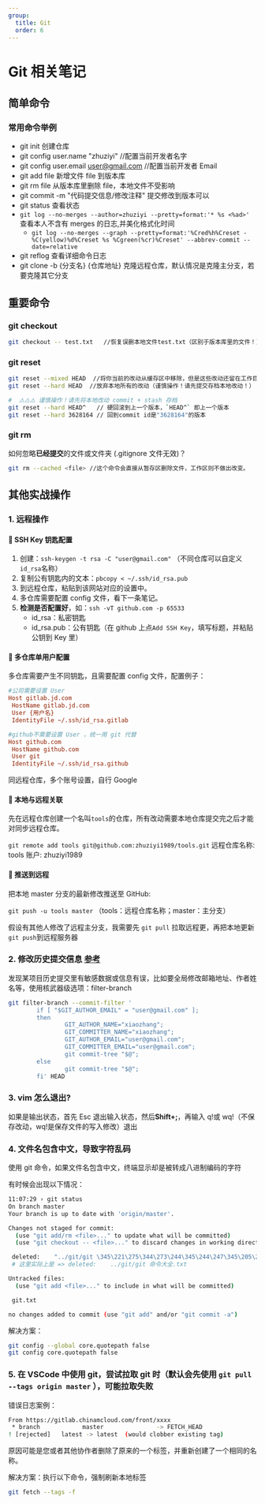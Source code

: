```yaml
---
group:
  title: Git
  order: 6
---
```


# Git 相关笔记

## 简单命令

### 常用命令举例

- git init 创建仓库
- git config user.name "zhuziyi" //配置当前开发者名字
- git config user.email user@gmail.com //配置当前开发者 Email
- git add file 新增文件 file 到版本库
- git rm file 从版本库里删除 file，本地文件不受影响
- git commit -m "代码提交信息/修改注释" 提交修改到版本可以
- git status 查看状态
- `git log --no-merges --author=zhuziyi --pretty=format:'* %s <%ad>'` 查看本人不含有 merges 的日志,并美化格式化时间
  - `git log --no-merges --graph --pretty=format:'%Cred%h%Creset -%C(yellow)%d%Creset %s %Cgreen(%cr)%Creset' --abbrev-commit --date=relative`
- git reflog 查看详细命令日志
- git clone -b {分支名} {仓库地址} 克隆远程仓库，默认情况是克隆主分支，若要克隆其它分支

## 重要命令

### git checkout

```bash
git checkout -- test.txt   //恢复误删本地文件test.txt（区别于版本库里的文件！）
```

### git reset

```bash
git reset --mixed HEAD  //将你当前的改动从缓存区中移除，但是这些改动还留在工作目录中
git reset --hard HEAD  //放弃本地所有的改动（谨慎操作！请先提交存档本地改动！）
```

```bash
#  ⚠️⚠️⚠️ 谨慎操作！请先将本地改动 commit + stash 存档
git reset --hard HEAD^   // 硬回滚到上一个版本，`HEAD^` 即上一个版本
git reset --hard 3628164 // 回到commit id是"3628164"的版本
```

### git rm

如何忽略**已经提交**的文件或文件夹 (.gitignore 文件无效)？

```bash
git rm --cached <file> //这个命令会直接从暂存区删除文件，工作区则不做出改变。
```

## 其他实战操作

### 1. 远程操作

#### 🔑 SSH Key 钥匙配置

1. 创建：`ssh-keygen -t rsa -C "user@gmail.com"` （不同仓库可以自定义`id_rsa`名称）
2. 复制公有钥匙内的文本：`pbcopy < ~/.ssh/id_rsa.pub`
3. 到远程仓库，粘贴到该网站对应的设置中。
4. 多仓库需要配置 config 文件，看下一条笔记。
5. **检测是否配置好**，如：`ssh -vT github.com -p 65533`
   - id_rsa：私密钥匙
   - id_rsa.pub：公有钥匙（在 github 上点`Add SSH Key`，填写标题，并粘贴公钥到 Key 里）

#### 🧑 多仓库单用户配置

多仓库需要产生不同钥匙，且需要配置 config 文件，配置例子：

```ini
#公司需要设置 User
Host gitlab.jd.com
 HostName gitlab.jd.com
 User {用户名}
 IdentityFile ~/.ssh/id_rsa.gitlab

#github不需要设置 User ，统一用 git 代替
Host github.com
 HostName github.com
 User git
 IdentityFile ~/.ssh/id_rsa.github
```

同远程仓库，多个账号设置，自行 Google

#### 📡 本地与远程关联

先在远程仓库创建一个名叫`tools`的仓库，所有改动需要本地仓库提交完之后才能对同步远程仓库。

`git remote add tools git@github.com:zhuziyi1989/tools.git` 远程仓库名称: tools 账户: zhuziyi1989

#### 📡 推送到远程

把本地 master 分支的最新修改推送至 GitHub:

`git push -u tools master` （tools：远程仓库名称；master：主分支）

假设有其他人修改了远程主分支，我需要先 `git pull` 拉取远程更，再把本地更新`git push`到远程服务器

### 2. 修改历史提交信息 [参考](https://git-scm.com/book/zh/v2/Git-%E5%B7%A5%E5%85%B7-%E9%87%8D%E5%86%99%E5%8E%86%E5%8F%B2#_git_amend)

发现某项目历史提交里有敏感数据或信息有误，比如要全局修改邮箱地址、作者姓名等，使用核武器级选项：filter-branch

```bash
git filter-branch --commit-filter '
        if [ "$GIT_AUTHOR_EMAIL" = "user@gmail.com" ];
        then
                GIT_AUTHOR_NAME="xiaozhang";
                GIT_COMMITTER_NAME="xiaozhang";
                GIT_AUTHOR_EMAIL="user@gmail.com";
                GIT_COMMITTER_EMAIL="user@gmail.com";
                git commit-tree "$@";
        else
                git commit-tree "$@";
        fi' HEAD

```

### 3. vim 怎么退出?

如果是输出状态，首先 Esc 退出输入状态，然后**Shift+;**，再输入 q!或 wq!（不保存改动，wq!是保存文件的写入修改）退出

### 4. 文件名包含中文，导致字符乱码

使用 git 命令，如果文件名包含中文，终端显示却是被转成八进制编码的字符

有时候会出现以下情况：

```bash
11:07:29 › git status
On branch master
Your branch is up to date with 'origin/master'.

Changes not staged for commit:
  (use "git add/rm <file>..." to update what will be committed)
  (use "git checkout -- <file>..." to discard changes in working directory)

 deleted:    "../git/git \345\221\275\344\273\244\345\244\247\345\205\250.txt"
 # 这里实际上是 => deleted:    ../git/git 命令大全.txt

Untracked files:
  (use "git add <file>..." to include in what will be committed)

 git.txt

no changes added to commit (use "git add" and/or "git commit -a")
```

解决方案：

```bash
git config --global core.quotepath false
git config core.quotepath false
```

### 5. 在 VSCode 中使用 git，尝试拉取 git 时（默认会先使用 `git pull --tags origin master` ），可能拉取失败

错误日志案例：

```bash
From https://gitlab.chinamcloud.com/front/xxxx
 * branch            master               -> FETCH_HEAD
! [rejected]   latest -> latest  (would clobber existing tag)
```

原因可能是您或者其他协作者删除了原来的一个标签，并重新创建了一个相同的名称。

解决方案：执行以下命令，强制刷新本地标签

```bash
git fetch --tags -f
```
